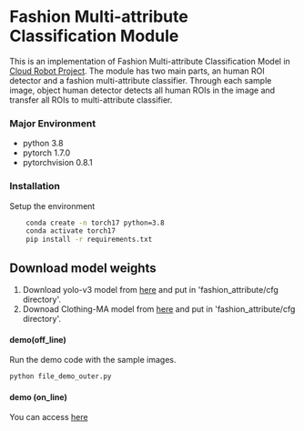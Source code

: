 # Fashion Multi-attribute Classification Module

This is an implementation of Fashion Multi-attribute Classification Model in [Cloud Robot Project](https://github.com/aai4r/aai4r-master).
The module has two main parts, an human ROI detector and a fashion multi-attribute classifier.
Through each sample image, object human detector detects all human ROIs in the image and transfer all ROIs to multi-attribute classifier.

### Major Environment
* python 3.8
* pytorch 1.7.0
* pytorchvision 0.8.1

### Installation
Setup the environment
```bash
    conda create -n torch17 python=3.8 
    conda activate torch17
    pip install -r requirements.txt
```
## Download model weights

1.   Download yolo-v3 model from [here](https://drive.google.com/file/d/1yCz6pc6qHJD2Zcz8ldDmJ3NzE8wjaiT6/view?usp=sharing) and put in 'fashion_attribute/cfg directory'.  
2.   Downoad Clothing-MA model from [here](https://drive.google.com/file/d/1k3lvA96ZstbV4a_QtYTuohY79xg_nJYe/view?usp=sharing) and put in 'fashion_attribute/cfg directory'.
 
   
#### demo(off_line)

Run the demo code with the sample images.
   ```bash
   python file_demo_outer.py
   ```
   
#### demo (on_line)

You can access [here](https://fashion-classifier-demo.herokuapp.com) 
